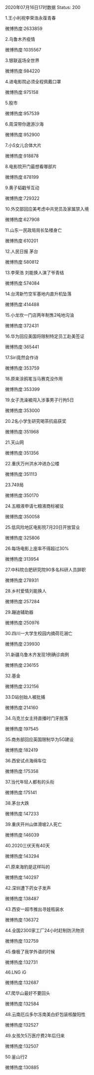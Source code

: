 2020年07月16日17时数据
Status: 200

1.王小利祝李荣浩永葆青春

微博热度:2633859

2.乌鲁木齐疫情

微博热度:1035567

3.银联返场全世界

微博热度:984220

4.进电影院必须全程佩戴口罩

微博热度:975158

5.股市

微博热度:957539

6.周深带你遨游沙海

微博热度:952900

7.小S女儿合体大片

微博热度:918878

8.电影院开门最想看哪部片

微博热度:878199

9.黄子韬戳爷互动

微博热度:729322

10.外交部回应美考虑中共党员及家属禁入境

微博热度:627908

11.山东一民政局局长坠楼身亡

微博热度:610201

12.人民日报 茅台

微博热度:580812

13.李荣浩 刘能换人演了爷青结

微博热度:574084

14.台湾新竹空军基地内直升机坠落

微博热度:414488

15.小龙坎一门店两年制售2吨地沟油

微博热度:372431

16.华为回应美国将限制特定员工赴美签证

微博热度:365441

17.Siri竟然会作诗

微博热度:353759

18.原来涂鸦笔当马赛克没作用

微博热度:353399

19.女子洗澡被闯入涉事男子行拘5日

微博热度:353000

20.2名小学生研究喝茶抗癌获奖

微博热度:351968

21.天山网

微博热度:351356

22.重庆万州洪水冲进办公楼

微博热度:351113

23.749局

微博热度:350170

24.五粮液申请七粮液商标被驳

微博热度:350058

25.低风险地区电影院7月20日开放营业

微博热度:325806

26.每场电影上座率不得超过30%

微博热度:313954

27.中科院合肥研究院90多名科研人员辞职

微博热度:278931

28.乡村爱情刘能换人

微博热度:257284

29.蹦迪辅助器

微博热度:250976

30.四川一大学生校园内摘荷花溺亡

微博热度:239930

31.新疆乌鲁木齐发现1例确诊病例

微博热度:236155

32.基金

微博热度:232156

33.D站创始人被批捕

微博热度:214160

34.乌克兰女主持直播时门牙脱落

微博热度:197545

35.商务部回应英国限制华为5G建设

微博热度:182419

36.西安试点海绵车位

微博热度:175358

37.当代年轻人都有的头衔

微博热度:175141

38.茅台大跌

微博热度:147233

39.重庆开州山体滑坡2人死亡

微博热度:146039

40.2020三伏天有40天

微博热度:143294

41.原来海豹是这样叫的

微博热度:140297

42.深圳遭下药女子发声

微博热度:138487

43.西安一超市推出寻娃瓶装水

微博热度:136372

44.全国2300家工厂24小时赶制防汛物资

微博热度:132759

45.像极了我学外语的时候

微博热度:132731

46.LNG iG

微博热度:132687

47.爬华山最好不要回头

微博热度:132584

48.云南厄瓜多尔冻南美白虾包装核酸阳性

微博热度:132527

49.女孩欠5万医疗费2年后归来

微博热度:132507

50.釜山行2

微博热度:130885

